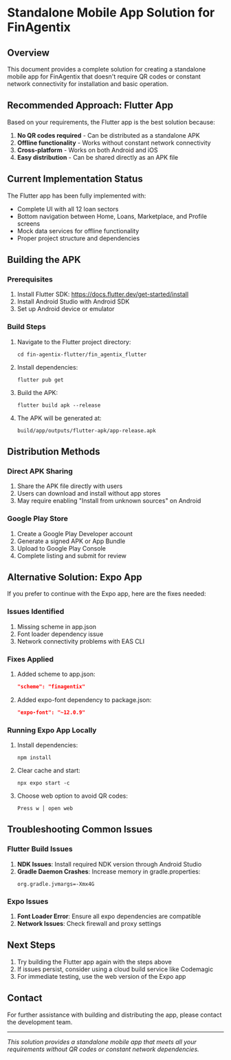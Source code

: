 # Standalone Mobile App Solution for FinAgentix

## Overview

This document provides a complete solution for creating a standalone mobile app for FinAgentix that doesn't require QR codes or constant network connectivity for installation and basic operation.

## Recommended Approach: Flutter App

Based on your requirements, the Flutter app is the best solution because:

1. **No QR codes required** - Can be distributed as a standalone APK
2. **Offline functionality** - Works without constant network connectivity
3. **Cross-platform** - Works on both Android and iOS
4. **Easy distribution** - Can be shared directly as an APK file

## Current Implementation Status

The Flutter app has been fully implemented with:

- Complete UI with all 12 loan sectors
- Bottom navigation between Home, Loans, Marketplace, and Profile screens
- Mock data services for offline functionality
- Proper project structure and dependencies

## Building the APK

### Prerequisites

1. Install Flutter SDK: https://docs.flutter.dev/get-started/install
2. Install Android Studio with Android SDK
3. Set up Android device or emulator

### Build Steps

1. Navigate to the Flutter project directory:
   ```
   cd fin-agentix-flutter/fin_agentix_flutter
   ```

2. Install dependencies:
   ```
   flutter pub get
   ```

3. Build the APK:
   ```
   flutter build apk --release
   ```

4. The APK will be generated at:
   ```
   build/app/outputs/flutter-apk/app-release.apk
   ```

## Distribution Methods

### Direct APK Sharing

1. Share the APK file directly with users
2. Users can download and install without app stores
3. May require enabling "Install from unknown sources" on Android

### Google Play Store

1. Create a Google Play Developer account
2. Generate a signed APK or App Bundle
3. Upload to Google Play Console
4. Complete listing and submit for review

## Alternative Solution: Expo App

If you prefer to continue with the Expo app, here are the fixes needed:

### Issues Identified

1. Missing scheme in app.json
2. Font loader dependency issue
3. Network connectivity problems with EAS CLI

### Fixes Applied

1. Added scheme to app.json:
   ```json
   "scheme": "finagentix"
   ```

2. Added expo-font dependency to package.json:
   ```json
   "expo-font": "~12.0.9"
   ```

### Running Expo App Locally

1. Install dependencies:
   ```
   npm install
   ```

2. Clear cache and start:
   ```
   npx expo start -c
   ```

3. Choose web option to avoid QR codes:
   ```
   Press w │ open web
   ```

## Troubleshooting Common Issues

### Flutter Build Issues

1. **NDK Issues**: Install required NDK version through Android Studio
2. **Gradle Daemon Crashes**: Increase memory in gradle.properties:
   ```
   org.gradle.jvmargs=-Xmx4G
   ```

### Expo Issues

1. **Font Loader Error**: Ensure all expo dependencies are compatible
2. **Network Issues**: Check firewall and proxy settings

## Next Steps

1. Try building the Flutter app again with the steps above
2. If issues persist, consider using a cloud build service like Codemagic
3. For immediate testing, use the web version of the Expo app

## Contact

For further assistance with building and distributing the app, please contact the development team.

---
*This solution provides a standalone mobile app that meets all your requirements without QR codes or constant network dependencies.*